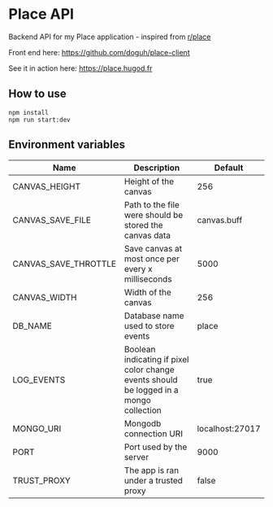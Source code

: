 # Place API

Backend API for my Place application - inspired from [r/place](https://www.reddit.com/r/place/)

Front end here: https://github.com/doguh/place-client

See it in action here: https://place.hugod.fr

## How to use

```
npm install
npm run start:dev
```

## Environment variables

| Name                 | Description                                                                            | Default         |
| -------------------- | -------------------------------------------------------------------------------------- | --------------- |
| CANVAS_HEIGHT        | Height of the canvas                                                                   | 256             |
| CANVAS_SAVE_FILE     | Path to the file were should be stored the canvas data                                 | canvas.buff     |
| CANVAS_SAVE_THROTTLE | Save canvas at most once per every x milliseconds                                      | 5000            |
| CANVAS_WIDTH         | Width of the canvas                                                                    | 256             |
| DB_NAME              | Database name used to store events                                                     | place           |
| LOG_EVENTS           | Boolean indicating if pixel color change events should be logged in a mongo collection | true            |
| MONGO_URI            | Mongodb connection URI                                                                 | localhost:27017 |
| PORT                 | Port used by the server                                                                | 9000            |
| TRUST_PROXY          | The app is ran under a trusted proxy                                                   | false           |
